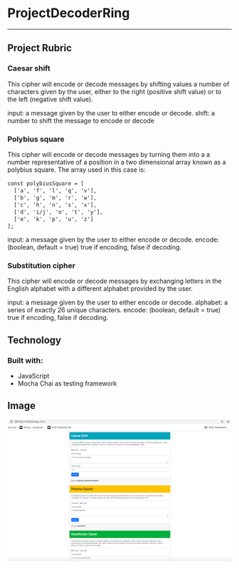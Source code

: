# ProjectDecoderRing

---


## Project Rubric

### Caesar shift
This cipher will encode or decode messages by shifting values a number of characters given by the user,
either to the right (positive shift value) or to the left (negative shift value).

input: a message given by the user to either encode or decode.
shift: a number to shift the message to encode or decode

### Polybius square 
This cipher will encode or decode messages by turning them into a a number representative of a position in a two dimensional array known as a polybius square.
The array used in this case is:

    const polybiusSquare = [
      ['a', 'f', 'l', 'q', 'v'],
      ['b', 'g', 'm', 'r', 'w'],
      ['c', 'h', 'n', 's', 'x'],
      ['d', 'i/j', 'o', 't', 'y'],
      ['e', 'k', 'p', 'u', 'z']
    ];

input: a message given by the user to either encode or decode.
encode: (boolean, default = true) true if encoding, false if decoding.

### Substitution cipher
This cipher will encode or decode messages by exchanging letters in the English alphabet with a different alphabet provided by the user.

input: a message given by the user to either encode or decode.
alphabet: a series of exactly 26 unique characters.
encode: (boolean, default = true) true if encoding, false if decoding.

## Technology
   ### Built with:

  - JavaScript
  - Mocha Chai as testing framework

## Image

![Image](https://github.com/doshid20/ProjectDecoderRing/blob/main/ProjectDecodedRing.png)
